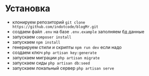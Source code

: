 # Установка

- клонируем репозиторий ```git clone https://github.com/indotcode/blogMr.git```
- создаем файл ```.env``` на базе ```.env.example``` заполняем бд данные
- запускаем ```composer install```
- запускаем ```npm install```
- генерируем стили и скрипты ```npm run dev``` если надо
- создаем ключ ```php artisan key:generate```
- запускаем миграции ```php artisan migrate```
- запускаем сиды ```php artisan db:seed```
- запускаем локальный сервер ```php artisan serve```

